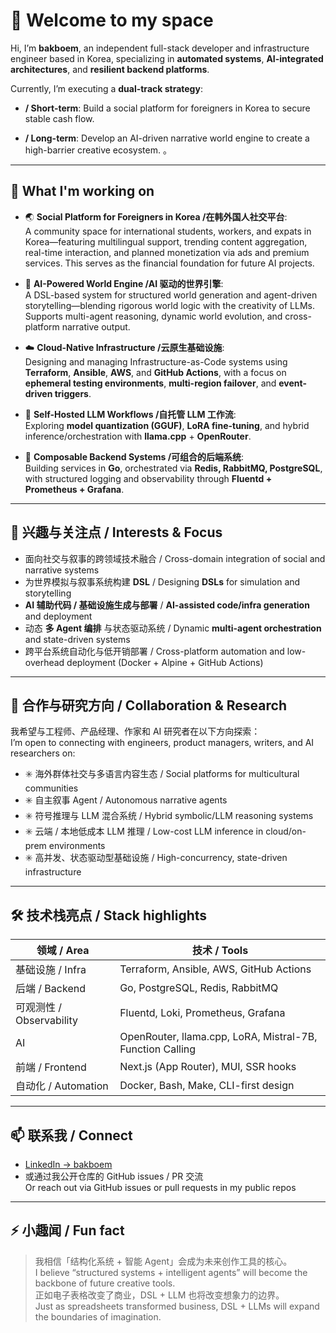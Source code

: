 # 👋  Welcome to my space

Hi, I’m **bakboem**, an independent full-stack developer and infrastructure engineer based in Korea, specializing in **automated systems**, **AI-integrated architectures**, and **resilient backend platforms**.  

Currently, I’m executing a **dual-track strategy**:  
- **/ Short-term**: Build a social platform for foreigners in Korea to secure stable cash flow.  
   
- **/ Long-term**: Develop an AI-driven narrative world engine to create a high-barrier creative ecosystem.  。  
  
---

## 🧱  What I'm working on

- 🌏 **Social Platform for Foreigners in Korea /在韩外国人社交平台**:  
  A community space for international students, workers, and expats in Korea—featuring multilingual support, trending content aggregation, real-time interaction, and planned monetization via ads and premium services. This serves as the financial foundation for future AI projects.  

- 🚀 **AI-Powered World Engine /AI 驱动的世界引擎**:  
  A DSL-based system for structured world generation and agent-driven storytelling—blending rigorous world logic with the creativity of LLMs. Supports multi-agent reasoning, dynamic world evolution, and cross-platform narrative output.  

- ☁️ **Cloud-Native Infrastructure /云原生基础设施**:  
  Designing and managing Infrastructure-as-Code systems using **Terraform**, **Ansible**, **AWS**, and **GitHub Actions**, with a focus on **ephemeral testing environments**, **multi-region failover**, and **event-driven triggers**.  

- 🔁 **Self-Hosted LLM Workflows /自托管 LLM 工作流**:  
  Exploring **model quantization (GGUF)**, **LoRA fine-tuning**, and hybrid inference/orchestration with **llama.cpp** + **OpenRouter**.  

- 🧩 **Composable Backend Systems /可组合的后端系统**:  
  Building services in **Go**, orchestrated via **Redis, RabbitMQ, PostgreSQL**, with structured logging and observability through **Fluentd + Prometheus + Grafana**.  

---

## 🧠 兴趣与关注点 / Interests & Focus
- 面向社交与叙事的跨领域技术融合 / Cross-domain integration of social and narrative systems  
- 为世界模拟与叙事系统构建 **DSL** / Designing **DSLs** for simulation and storytelling  
- **AI 辅助代码 / 基础设施生成与部署** / **AI-assisted code/infra generation** and deployment  
- 动态 **多 Agent 编排** 与状态驱动系统 / Dynamic **multi-agent orchestration** and state-driven systems  
- 跨平台系统自动化与低开销部署 / Cross-platform automation and low-overhead deployment (Docker + Alpine + GitHub Actions)  
---

## 🤝 合作与研究方向 / Collaboration & Research
我希望与工程师、产品经理、作家和 AI 研究者在以下方向探索：  
I’m open to connecting with engineers, product managers, writers, and AI researchers on:  

- ✳️ 海外群体社交与多语言内容生态 / Social platforms for multicultural communities  
- ✳️ 自主叙事 Agent / Autonomous narrative agents  
- ✳️ 符号推理与 LLM 混合系统 / Hybrid symbolic/LLM reasoning systems  
- ✳️ 云端 / 本地低成本 LLM 推理 / Low-cost LLM inference in cloud/on-prem environments  
- ✳️ 高并发、状态驱动型基础设施 / High-concurrency, state-driven infrastructure  

---

## 🛠️ 技术栈亮点 / Stack highlights

| 领域 / Area | 技术 / Tools |
|------|------|
| 基础设施 / Infra | Terraform, Ansible, AWS, GitHub Actions |
| 后端 / Backend | Go, PostgreSQL, Redis, RabbitMQ |
| 可观测性 / Observability | Fluentd, Loki, Prometheus, Grafana |
| AI | OpenRouter, llama.cpp, LoRA, Mistral-7B, Function Calling |
| 前端 / Frontend | Next.js (App Router), MUI, SSR hooks |
| 自动化 / Automation | Docker, Bash, Make, CLI-first design |

---

## 📫 联系我 / Connect

- [LinkedIn → bakboem](https://www.linkedin.com/in/bakboem/)  
- 或通过我公开仓库的 GitHub issues / PR 交流  
  Or reach out via GitHub issues or pull requests in my public repos  

---

## ⚡ 小趣闻 / Fun fact

> 我相信「结构化系统 + 智能 Agent」会成为未来创作工具的核心。  
> I believe “structured systems + intelligent agents” will become the backbone of future creative tools.  
> 正如电子表格改变了商业，DSL + LLM 也将改变想象力的边界。  
> Just as spreadsheets transformed business, DSL + LLMs will expand the boundaries of imagination.  
